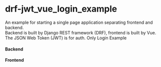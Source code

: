 # drf-jwt_vue_login_example
An example for starting a single page application separating frontend and backend.
<br>Backend is built by Django REST framework (DRF), frontend is built by Vue.<br>The JSON Web Token (JWT) is for auth.
Only Login Example

#### Backend


#### Frontend

